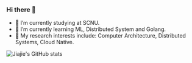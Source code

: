 ### Hi there 👋

<!--
**jiajieZeng/jiajieZeng** is a ✨ _special_ ✨ repository because its `README.md` (this file) appears on your GitHub profile.

Here are some ideas to get you started:

- 👯 I’m looking to collaborate on ...
- 🤔 I’m looking for help with ...
- 💬 Ask me about ...
- 📫 How to reach me: ...
- 😄 Pronouns: ...
- ⚡ Fun fact: ...
-->
- 🔭 I’m currently studying at SCNU.
- 🌱 I’m currently learning ML, Distributed System and Golang.
- 🤔 My research interests include: Computer Architecture, Distributed Systems, Cloud Native.

![Jiajie's GitHub stats](https://github-readme-stats.vercel.app/api?username=jiajieZeng)
